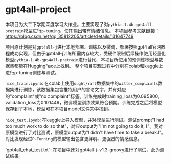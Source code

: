 # gpt4all-project
本项目为大二下学期深度学习大作业。主要实现了对`pythia-1.4b-gpt4all-pretrain`模型进行`p-tuning`，使其输出带有情绪信息。
本项目参考文献链接：https://blog.csdn.net/qq_35812205/article/details/131647749


项目原计划是对`gpt4all-j`进行本地部署、训练以及微调，部署按照gpt4all官网教程成功实现，但由于gpt4all-j训练所需内存较大，受硬件限制后续操作使用轻量化模型`pythia-1.4b-gpt4all-pretrain`进行替代，本项目所使用的预训练模型与数据集都能在HuggingFace上找到。
整个项目实现过程中分别在colab和kaggle上进行p-tuning训练与测试。


`nice_train.ipynb`: 在colab上使用`ought/raft`数据集中的`witter_complaints`数据集进行训练，该数据集包含推特用户的言论文字，并有对应的"complaint"或"no complaint"标签。训练完成时training_loss为0.095800，validation_loss为0.101449，微调模型训练效果符合预期。训练完成之后将模型保存到了本地，模型可在本项目model文件夹中找到。


`nice_test.ipynb`: 在kaggle上导入模型，并对模型进行测试。测试prompt"I had too much work to do so that"，对应output为"I'm not going to do it, I"。我对原模型进行了对比测试，原模型output为"I didn't have time to take a break.I"。对比发现经过`P-Tunning`的模型输出包含更鲜明、更强烈的情感信息。


'gpt4all_chat_test.txt': 在项目中还对gpt4all-j-v1.3-groovy进行了测试，此为测试结果。
